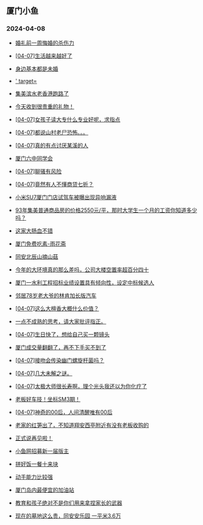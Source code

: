 ## 厦门小鱼 
### 2024-04-08

+ [婚礼前一周悔婚的杀伤力](http://bbs.xmfish.com/read-htm-tid-18171771.html)

+ [[04-07]生活越来越好了](http://bbs.xmfish.com/read-htm-tid-18171797.html)

+ [身边基本都是未婚](http://bbs.xmfish.com/read-htm-tid-18171731.html)

+ [' target=](http://bbs.xmfish.com/read-htm-tid-18171844.html)

+ [集美滨水老香港跑路了](http://bbs.xmfish.com/read-htm-tid-18171895.html)

+ [今天收到很贵重的礼物！](http://bbs.xmfish.com/read-htm-tid-18171951.html)

+ [[04-07]女孩子读大专什么专业好呢，求指点](http://bbs.xmfish.com/read-htm-tid-18171818.html)

+ [[04-07]都说山村老尸恐怖。。。](http://bbs.xmfish.com/read-htm-tid-18171794.html)

+ [[04-07]真的有点讨厌某溪的人](http://bbs.xmfish.com/read-htm-tid-18171842.html)

+ [厦门六中同学会](http://bbs.xmfish.com/read-htm-tid-18171748.html)

+ [[04-07]聊骚有风险](http://bbs.xmfish.com/read-htm-tid-18171852.html)

+ [[04-07]竟然有人不懂商贷七折？](http://bbs.xmfish.com/read-htm-tid-18171988.html)

+ [小米SU7厦门门店试驾车被曝出现异响漏液](http://bbs.xmfish.com/read-htm-tid-18171887.html)

+ [93年集美普通商品房的价格2550元/平，那时大学生一个月的工资你知道多少吗？](http://bbs.xmfish.com/read-htm-tid-18171945.html)

+ [这家大肠血不错](http://bbs.xmfish.com/read-htm-tid-18171974.html)

+ [厦门免费吃素-雨花斋](http://bbs.xmfish.com/read-htm-tid-18171901.html)

+ [同安北辰山摘山菇](http://bbs.xmfish.com/read-htm-tid-18171953.html)

+ [今年的大环境真的那么差吗，公司大楼空置率超百分四十](http://bbs.xmfish.com/read-htm-tid-18172017.html)

+ [厦门一水利工程招标业绩设置具有倾向性，设定中标候选人](http://bbs.xmfish.com/read-htm-tid-18171944.html)

+ [邻居78岁老大爷的林肯加长版汽车](http://bbs.xmfish.com/read-htm-tid-18171973.html)

+ [[04-07]这么大檀香大概什么价值？](http://bbs.xmfish.com/read-htm-tid-18171983.html)

+ [一点不成熟的思考，请大家批评指正。](http://bbs.xmfish.com/read-htm-tid-18171937.html)

+ [[04-07]生日快了，想给自己买一颗镜头](http://bbs.xmfish.com/read-htm-tid-18172052.html)

+ [厦门成交量翻翻了，再不下手买不到了](http://bbs.xmfish.com/read-htm-tid-18172164.html)

+ [[04-07]接吻会传染幽门螺旋杆菌吗？](http://bbs.xmfish.com/read-htm-tid-18172012.html)

+ [[04-07]几大未解之谜。](http://bbs.xmfish.com/read-htm-tid-18171956.html)

+ [[04-07]太极大师很长寿啊，理个光头我还以为你化疗了](http://bbs.xmfish.com/read-htm-tid-18171999.html)

+ [老板好车技！坐标SM3期！](http://bbs.xmfish.com/read-htm-tid-18172218.html)

+ [[04-07]神奇的00后，人间清醒唯有00后](http://bbs.xmfish.com/read-htm-tid-18172134.html)

+ [老家的红笋出了，不知道翔安西亭附近有没有老板收购的](http://bbs.xmfish.com/read-htm-tid-18172156.html)

+ [正式说再见啦！](http://bbs.xmfish.com/read-htm-tid-18172200.html)

+ [小鱼网招募新一届版主](http://bbs.xmfish.com/read-htm-tid-18172229.html)

+ [拼好饭一餐十来块](http://bbs.xmfish.com/read-htm-tid-18172126.html)

+ [动手能力比较强](http://bbs.xmfish.com/read-htm-tid-18172232.html)

+ [厦门岛内最便宜的加油站](http://bbs.xmfish.com/read-htm-tid-18172193.html)

+ [教育和孩子绝对不是你们用来拿捏家长的武器](http://bbs.xmfish.com/read-htm-tid-18172379.html)

+ [现在的墓地这么贵，同安安乐园 一平米3.6万](http://bbs.xmfish.com/read-htm-tid-18172434.html)

